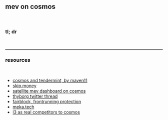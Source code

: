 ## mev on cosmos

<br>

### tl; dr


<br>

----


### resources

<br>

* [cosmos and tendermint, by maven11](https://maven11.substack.com/p/the-application-specific-chain-thesis)
* [skip.money](https://skip.money)
* [satellite mev dashboard on cosmos](https://satellite.skip.money/)
* [thyborg twitter thread](https://twitter.com/Thyborg_/status/1547898785933639684)
* [fairblock, frontrunning protection](https://github.com/pememoni/FairBlock)
* [meka.tech](https://meka.tech/thesis)
* [l3 as real competitors to cosmos](https://malleable-viola-235.notion.site/2023-Crypto-Thesis-3d945fb15c8648be9983ec505cd2459b)
